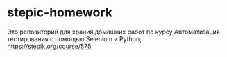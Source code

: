 # stepic-homework
Это репозиторий для храния домашних работ по курсу Автоматизация тестирования с помощью Selenium и Python, https://stepik.org/course/575
